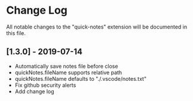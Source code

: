 # Change Log
All notable changes to the "quick-notes" extension will be documented in this file.

## [1.3.0] - 2019-07-14
- Automatically save notes file before close
- quickNotes.fileName supports relative path
- quickNotes.fileName defaults to "./.vscode/notes.txt"
- Fix github security alerts
- Add change log